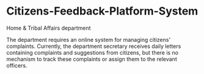 # Citizens-Feedback-Platform-System
Home & Tribal Affairs department

The department requires an online system for managing citizens' complaints. Currently, the department secretary receives daily letters containing complaints and suggestions from citizens, but there is no mechanism to track these complaints or assign them to the relevant officers.
